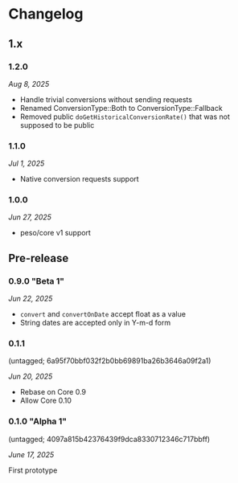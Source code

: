 # Changelog

## 1.x

### 1.2.0

*Aug 8, 2025*

* Handle trivial conversions without sending requests
* Renamed ConversionType::Both to ConversionType::Fallback
* Removed public `doGetHistoricalConversionRate()` that was not supposed to be public

### 1.1.0

*Jul 1, 2025*

* Native conversion requests support

### 1.0.0

*Jun 27, 2025*

* peso/core v1 support

## Pre-release

### 0.9.0 "Beta 1"

*Jun 22, 2025*

* ``convert`` and ``convertOnDate`` accept float as a value
* String dates are accepted only in Y-m-d form

### 0.1.1

(untagged; 6a95f70bbf032f2b0bb69891ba26b3646a09f2a1)

*Jun 20, 2025*

* Rebase on Core 0.9
* Allow Core 0.10

### 0.1.0 "Alpha 1"

(untagged; 4097a815b42376439f9dca8330712346c717bbff)

*June 17, 2025*

First prototype
